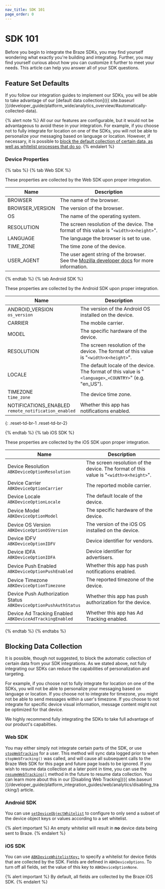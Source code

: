 ```yaml
---
nav_title: SDK 101
page_order: 0
---
```


# SDK 101

Before you begin to integrate the Braze SDKs, you may find yourself wondering what exactly you're building and integrating. Further, you may find yourself curious about how you can customize it further to meet your needs. This article can help you answer all of your SDK questions.

## Feature Set Defaults

If you follow our integration guides to implement our SDKs, you will be able to take advantage of our [default data collection]({{ site.baseurl }}/developer_guide/platform_wide/analytics_overview/#automatically-collected-data).

{% alert note %}
All our our features are configurable, but it would not be advantageous to avoid these in your integration. For example, if you choose not to fully integrate for location on one of the SDKs, you will not be able to personalize your messaging based on language or location. However, if necessary, it is possible to [block the default collection of certain data, as well as whitelist processes that do so](#blocking-data-collection).
{% endalert %}

### Device Properties

{% tabs %}
{% tab Web SDK %}

These properties are collected by the Web SDK upon proper integration.

| Name | Description  |
|---|---|
| BROWSER | The name of the browser.  |
| BROWSER_VERSION | The version of the browser. |
| OS | The name of the operating system.  |
| RESOLUTION | The screen resolution of the device. The format of this value is "`<width>`x`<height>`".  |
| LANGUAGE | The language the browser is set to use.  |
| TIME_ZONE | The time zone of the device.  |
| USER_AGENT | The user agent string of the browser. <br> See the [Mozilla developer docs](https://developer.mozilla.org/en-US/docs/Web/HTTP/Headers/User-Agent) for more information. |

 {% endtab %}
 {% tab Android SDK %}

These properties are collected by the Android SDK upon proper integration.

| Name | Description |
|---|---|
| ANDROID_VERSION <br> `os_version` | The version of the Android OS installed on the device. |
| CARRIER | The mobile carrier. |
| MODEL | The specific hardware of the device. | 
| RESOLUTION | The screen resolution of the device. The format of this value is "`<width>`x`<height>`". |
| LOCALE | The default locale of the device. The format of this value is "`<language>`_`<COUNTRY>`" (e.g. "en_US"). |
| TIMEZONE <br> `time_zone` | The device time zone. |
| NOTIFICATIONS_ENABLED <br> `remote_notification_enabled` | Whether this app has notifications enabled.|
{: .reset-td-br-1 .reset-td-br-2}

{% endtab %}
{% tab iOS SDK %}

These properties are collected by the iOS SDK upon proper integration.

| Name | Description |
|---|---|
| Device Resolution <br> `ABKDeviceOptionResolution`| The screen resolution of the device. The format of this value is "`<width>`x`<height>`". |  
| Device Carrier <br> `ABKDeviceOptionCarrier`| The reported mobile carrier. |
| Device Locale <br> `ABKDeviceOptionLocale`| The default locale of the device. |
| Device Model <br> `ABKDeviceOptionModel`| The specific hardware of the device.
| Device OS Version <br> `ABKDeviceOptionOSVersion` | The version of the iOS OS installed on the device. |
| Device IDFV <br> `ABKDeviceOptionIDFV`| Device identifier for vendors. |
| Device IDFA <br> `ABKDeviceOptionIDFA`| Device identifier for advertisers. |
| Device Push Enabled <br> `ABKDeviceOptionPushEnabled`| Whether this app has push notifications enabled.
| Device Timezone <br> `ABKDeviceOptionTimezone`| The reported timezone of the device.
| Device Push Authorization Status <br> `ABKDeviceOptionPushAuthStatus`| Whether this app has push authorization for the device.
| Device Ad Tracking Enabled <br> `ABKDeviceAdTrackingEnabled`| Whether this app has Ad Tracking enabled.

{% endtab %}
{% endtabs %}

## Blocking Data Collection

It is possible, though not suggested, to block the automatic collection of certain data from your SDK integrations. As we stated above, not fully integrating our SDKs can reduce the capabilities of personalization and targeting.

For example, if you choose not to fully integrate for location on one of the SDKs, you will not be able to personalize your messaging based on language or location. If you choose not to integrate for timezone, you might not be able to send messages within a user's timezone. If you choose to not integrate for specific device visual information, message content might not be optimized for that device.

We highly recommend fully integrating the SDKs to take full advantage of our product's capabilties.

### Web SDK

You may either simply not integrate certain parts of the SDK, or use [`stopWebTracking`](https://js.appboycdn.com/web-sdk/latest/doc/module-appboy.html#.stopWebTracking) for a user. This method will sync data logged prior to when `stopWebTracking()` was called, and will cause all subsequent calls to the Braze Web SDK for this page and future page loads to be ignored. If you wish to resume data collection at a later point in time, you can use the [`resumeWebTracking()`](https://js.appboycdn.com/web-sdk/latest/doc/module-appboy.html#.resumeWebTracking) method in the future to resume data collection. You can learn more about this in our [Disabling Web Tracking]({{ site.baseurl }}/developer_guide/platform_integration_guides/web/analytics/disabling_tracking/) article.

### Android SDK

You can use [`setDeviceObjectWhitelist`](https://appboy.github.io/appboy-android-sdk/javadocs/com/appboy/configuration/AppboyConfig.Builder.html#setDeviceObjectWhitelist-java.util.EnumSet-) to configure to only send a subset of the device object keys or values according to a set whitelist.

{% alert important %}
An empty whitelist will result in __no__ device data being sent to Braze.
{% endalert %}

### iOS SDK

You can use [`ABKDeviceWhitelistKey;`](https://github.com/Appboy/appboy-ios-sdk/blob/4e26a9a3ba7a86c9bc6bd8080deed1e97e7bf53a/AppboyKit/headers/AppboyKitLibrary/Appboy.h#L108) to specify a whitelist for device fields that are collected by the SDK. Fields are defined in `ABKDeviceOptions`. To turn off all fields, set the value of this key to `ABKDeviceOptionNone`.

{% alert important %}
By default, all fields are collected by the Braze iOS SDK.
{% endalert %}
